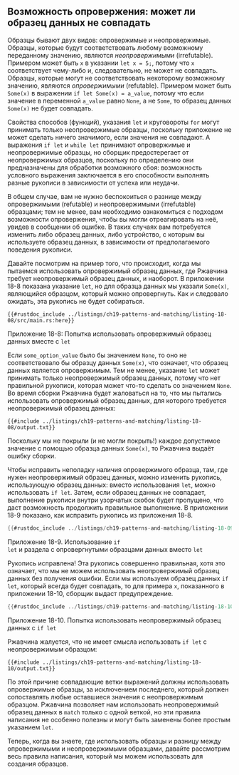 ## Возможность опровержения: может ли образец данных не совпадать

Образцы бывают двух видов: опровержимые и неопровержимые. Образцы, которые будут соответствовать любому возможному переданному значению, являются *неопровержимыми* (irrefutable). Примером может быть `x` в указании `let x = 5;`, потому что `x` соответствует чему-либо и, следовательно, не может не совпадать. Образцы, которые могут не соответствовать некоторому возможному значению, являются *опровержимыми* (refutable). Примером может быть `Some(x)` в выражении `if let Some(x) = a_value`, потому что если значение в переменной `a_value` равно `None`, а не `Some`, то образец данных `Some(x)` не будет совпадать.

Свойства способов (функций), указания `let` и круговороты `for` могут принимать только неопровержимые образцы, поскольку приложение не может сделать ничего значимого, если значения не совпадают. А выражения `if let` и `while let` принимают опровержимые и неопровержимые образцы, но сборщик предостерегает от неопровержимых образцов, поскольку по определению они предназначены для обработки возможного сбоя: возможность условного выражения заключается в его способности выполнять разные рукописи в зависимости от успеха или неудачи.

В общем случае, вам не нужно беспокоиться о разнице между опровержимыми (refutable) и неопровержимыми (irrefutable) образцами; тем не менее, вам необходимо ознакомиться с подходом возможности опровержения, чтобы вы могли отреагировать на неё, увидев в сообщении об ошибке. В таких случаях вам потребуется изменить либо образец данных, либо устройство, с которым вы используете образец данных, в зависимости от предполагаемого поведения рукописи.

Давайте посмотрим на пример того, что происходит, когда мы пытаемся использовать опровержимый образец данных, где Ржавчина требует неопровержимый образец данных, и наоборот. В приложении 18-8 показана указание `let`, но для образца данных мы указали `Some(x)`, являющийся образцом, который можно опровергнуть. Как и следовало ожидать, эта рукопись не будет собираться.

```rust,ignore,does_not_compile
{{#rustdoc_include ../listings/ch19-patterns-and-matching/listing-18-08/src/main.rs:here}}
```

<span class="caption">Приложение 18-8: Попытка использовать опровержимый образец данных вместе с <code>let</code></span>

Если `some_option_value` было бы значением `None`, то оно не соответствовало бы образцу данных `Some(x)`, что означает, что образец данных является опровержимым. Тем не менее, указание `let` может принимать только неопровержимый образец данных, потому что нет правильной рукописи, которая может что-то сделать со значением `None`. Во время сборки Ржавчина будет жаловаться на то, что мы пытались использовать опровержимый образец данных, для которого требуется неопровержимый образец данных:

```console
{{#include ../listings/ch19-patterns-and-matching/listing-18-08/output.txt}}
```

Поскольку мы не покрыли (и не могли покрыть!) каждое допустимое значение с помощью образца данных `Some(x)`, то Ржавчина выдаёт ошибку сборки.

Чтобы исправить неполадку наличия опровержимого образца, там, где нужен неопровержимый образец данных, можно изменить рукопись, использующую образец данных: вместо использования `let`, можно использовать `if let`. Затем, если образец данных не совпадает, выполнение рукописи внутри узорчатых скобок будет пропущено, что даст возможность продолжить правильное выполнение. В приложении 18-9 показано, как исправить рукопись из приложения 18-8.

```rust
{{#rustdoc_include ../listings/ch19-patterns-and-matching/listing-18-09/src/main.rs:here}}
```

<span class="caption">Приложение 18-9. Использование <code>if let</code> и раздела с опровергнутыми образцами данных вместо <code>let</code></span>

Рукопись исправлена! Эта рукопись совершенно правильная, хотя это означает, что мы не можем использовать неопровержимый образец данных без получения ошибки. Если мы используем образец данных `if let`, который всегда будет совпадать, то для примера `x`, показанного в приложении 18-10, сборщик выдаст предупреждение.

```rust
{{#rustdoc_include ../listings/ch19-patterns-and-matching/listing-18-10/src/main.rs:here}}
```

<span class="caption">Приложение 18-10. Попытка использовать неопровержимый образец данных с <code>if let</code></span>

Ржавчина жалуется, что не имеет смысла использовать `if let` с неопровержимым образцом:

```console
{{#include ../listings/ch19-patterns-and-matching/listing-18-10/output.txt}}
```

По этой причине совпадающие ветки выражений должны использовать опровержимые образцы, за исключением последнего, который должен сопоставлять любые оставшиеся значения с неопровержимым образцом. Ржавчина позволяет нам использовать неопровержимый образец данных в `match` только с одной веткой, но эти правила написания не особенно полезны и могут быть заменены более простым указанием `let`.

Теперь, когда вы знаете, где использовать образцы и разницу между опровержимыми и неопровержимыми образцами, давайте рассмотрим весь правила написания, который мы можем использовать для создания образцов.
